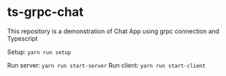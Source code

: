 # ts-grpc-chat

This repository is a demonstration of Chat App using grpc connection and Typescript

Setup: `yarn run setup`

Run server: `yarn run start-server`
Run client: `yarn run start-client`
